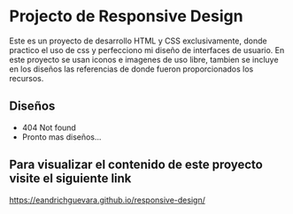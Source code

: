 # Projecto de  Responsive Design

Este es un proyecto de desarrollo HTML y CSS exclusivamente, donde practico el uso de css y perfecciono mi diseño de interfaces de usuario. En este proyecto se usan iconos e imagenes de uso libre, tambien se incluye en los diseños las referencias de donde fueron proporcionados los recursos.

## Diseños

<ul>
    <li>404 Not found</li>
    <li>Pronto mas diseños...</li>
</ul>

## Para visualizar el contenido de este proyecto visite el siguiente link

https://eandrichguevara.github.io/responsive-design/
